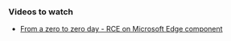 ### Videos to watch

- [ From a zero to zero day - RCE on Microsoft Edge component ](https://youtu.be/xp1YDOtWohw)
